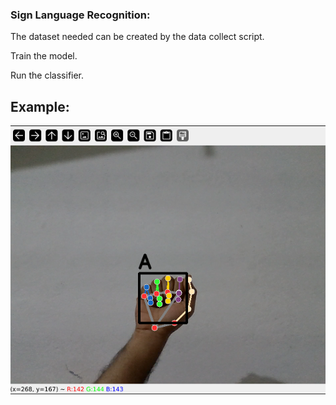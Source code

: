 ### Sign Language Recognition:

The dataset needed can be created by the data collect script.

Train the model.

Run the classifier.

## Example:

![Detection](A_detect.png)